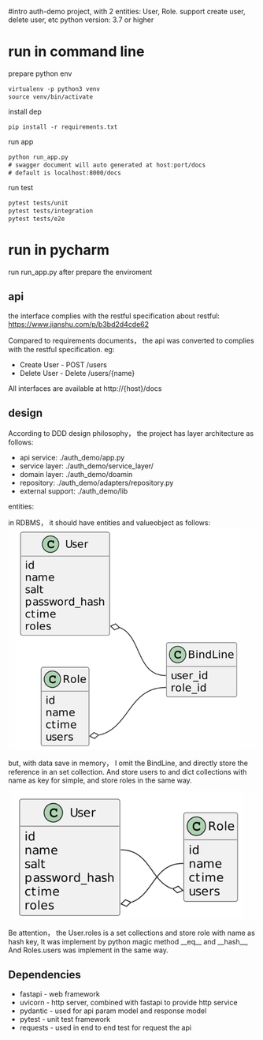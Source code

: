 #intro 
auth-demo project, with 2 entities: User, Role. support create user, delete user, etc
python version: 3.7 or higher

# run in command line

prepare python env

```
virtualenv -p python3 venv
source venv/bin/activate
```

install dep
```
pip install -r requirements.txt
```
run app
```
python run_app.py
# swagger document will auto generated at host:port/docs
# default is localhost:8000/docs
```

run test
```
pytest tests/unit
pytest tests/integration
pytest tests/e2e
```

# run in pycharm
run run_app.py after prepare the enviroment

## api
the interface complies with the restful specification
about restful: https://www.jianshu.com/p/b3bd2d4cde62

Compared to requirements documents， the api was converted to complies with the restful specification.
eg:
* Create User - POST /users
* Delete User - Delete /users/{name}

All interfaces are available at http://{host}/docs

## design
According to DDD design philosophy， the project has layer architecture as follows:
* api service: ./auth_demo/app.py
* service layer: ./auth_demo/service_layer/
* domain layer: ./auth_demo/doamin
* repository: ./auth_demo/adapters/repository.py
* external support: ./auth_demo/lib

entities:

in RDBMS， it should have entities and valueobject as follows:
![img.png](img.png)

but, with data save in memory， I omit the BindLine, and directly store the reference in an set collection.
And store users to and dict collections with name as key for simple, and store roles in the same way.

![img_1.png](img_1.png)

Be attention， the User.roles is a set collections and store role with name as hash key,
It was implement by python magic method \_\_eq\_\_ and \_\_hash\_\_,
And Roles.users was implement in the same way.


## Dependencies
* fastapi - web framework
* uvicorn - http server, combined with fastapi to provide http service
* pydantic - used for api param model and response model
* pytest - unit test framework
* requests - used in end to end test for request the api